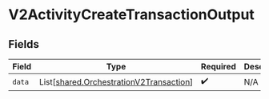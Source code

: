 # V2ActivityCreateTransactionOutput


## Fields

| Field                                                                                        | Type                                                                                         | Required                                                                                     | Description                                                                                  |
| -------------------------------------------------------------------------------------------- | -------------------------------------------------------------------------------------------- | -------------------------------------------------------------------------------------------- | -------------------------------------------------------------------------------------------- |
| `data`                                                                                       | List[[shared.OrchestrationV2Transaction](../../models/shared/orchestrationv2transaction.md)] | :heavy_check_mark:                                                                           | N/A                                                                                          |